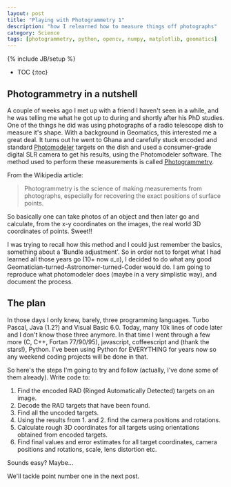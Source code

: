 ```yaml
---
layout: post
title: "Playing with Photogrammetry 1"
description: "how I relearned how to measure things off photographs"
category: Science
tags: [photogrammetry, python, opencv, numpy, matplotlib, geomatics]
---
```

{% include JB/setup %}

* TOC
{:toc}

## Photogrammetry in a nutshell

A couple of weeks ago I met up with a friend I haven't seen in a while, and he
was telling me what he got up to during and shortly after his PhD studies.  One
of the things he did was using photographs of a radio telescope dish to measure
it's shape. With a background in Geomatics, this interested me a great deal. It
turns out he went to Ghana and carefully stuck encoded and standard
[Photomodeler](http://www.photomodeler.com) targets on the dish and used a
consumer-grade digital SLR camera to get his results, using the Photomodeler
software. The method used to perform these measurements is called
[Photogrammetry](http://en.wikipedia.org/wiki/Photogrammetry).

From the Wikipedia article:

  >Photogrammetry is the science of making measurements from photographs,
  >especially for recovering the exact positions of surface points.

So basically one can take photos of an object and then later go and calculate,
from the x-y coordinates on the images, the real world 3D coordinates of
points. Sweet!!

I was trying to recall how this method and I could just remember the basics,
something about a 'Bundle adjustment'. So in order not to forget what I had
learned all those years go (10+ now ಠ_ಠ), I decided to do what any good
Geomatician-turned-Astronomer-turned-Coder would do. I am going to reproduce
what photomodeler does (maybe in a very simplistic way), and document the
process.

## The plan

In those days I only knew, barely, three programming languages. Turbo Pascal,
Java (1.2?) and Visual Basic 6.0. Today, many 10k lines of code later and I
don't know those three anymore. In that time I went through a few more (C, C++,
Fortan 77/90/95), javascript, coffeescript and (thank the stars!), Python. I've
been using Python for EVERYTHING for years now so any weekend coding projects
will be done in that.

So here's the steps I'm going to try and follow (actually, I've done some of
them already). Write code to:

1.  Find the encoded RAD (Ringed Automatically Detected) targets on an image.
2.  Decode the RAD targets that have been found.
3.  Find all the uncoded targets.
4.  Using the results from 1. and 2. find the camera positions and rotations.
5.  Calculate rough 3D coordinates for all targets using orientations obtained 
    from encoded targets.
6.  Find final values and error estimates for all target coordinates, camera
    positions and rotations, scale, lens distortion etc.


Sounds easy? Maybe...

We'll tackle point number one in the next post.

